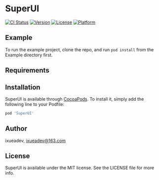 # SuperUI

[![CI Status](https://img.shields.io/travis/ixueadev/SuperUI.svg?style=flat)](https://travis-ci.org/ixueadev/SuperUI)
[![Version](https://img.shields.io/cocoapods/v/SuperUI.svg?style=flat)](https://cocoapods.org/pods/SuperUI)
[![License](https://img.shields.io/cocoapods/l/SuperUI.svg?style=flat)](https://cocoapods.org/pods/SuperUI)
[![Platform](https://img.shields.io/cocoapods/p/SuperUI.svg?style=flat)](https://cocoapods.org/pods/SuperUI)

## Example

To run the example project, clone the repo, and run `pod install` from the Example directory first.

## Requirements

## Installation

SuperUI is available through [CocoaPods](https://cocoapods.org). To install
it, simply add the following line to your Podfile:

```ruby
pod 'SuperUI'
```

## Author

ixueadev, ixueadev@163.com

## License

SuperUI is available under the MIT license. See the LICENSE file for more info.
